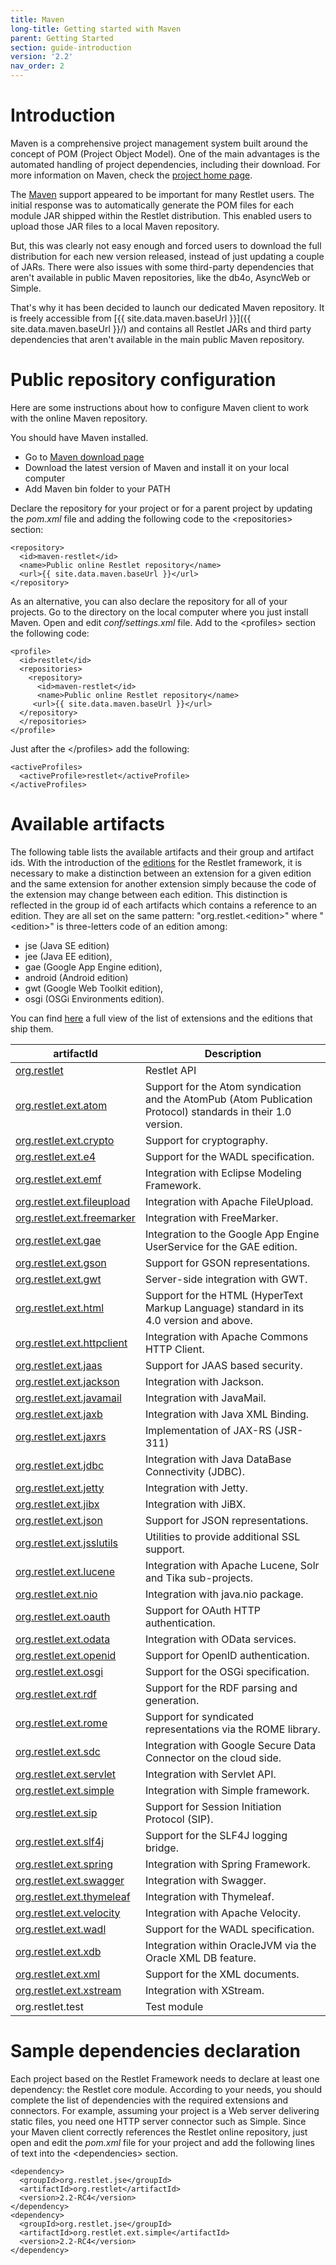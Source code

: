 ```yaml
---
title: Maven
long-title: Getting started with Maven
parent: Getting Started
section: guide-introduction
version: '2.2'
nav_order: 2
---
```

# Introduction

Maven is a comprehensive project management system built around the
concept of POM (Project Object Model). One of the main advantages is the
automated handling of project dependencies, including their download.
For more information on Maven, check the [project home page](http://maven.apache.org/).

The [Maven](http://maven.apache.org/)
support appeared to be important for many Restlet users. The initial
response was to automatically generate the POM files for each module JAR
shipped within the Restlet distribution. This enabled users to upload
those JAR files to a local Maven repository.

But, this was clearly not easy enough and forced users to download the
full distribution for each new version released, instead of just
updating a couple of JARs. There were also issues with some third-party
dependencies that aren't available in public Maven repositories, like
the db4o, AsyncWeb or Simple.

That's why it has been decided to launch our dedicated Maven repository.
It is freely accessible from
[{{ site.data.maven.baseUrl }}]({{ site.data.maven.baseUrl }}/)
and contains all Restlet JARs and third party dependencies that aren't
available in the main public Maven repository.

# Public repository configuration

Here are some instructions about how to configure Maven client to work
with the online Maven repository.

You should have Maven installed.

-   Go to [Maven download
    page](http://maven.apache.org/download.html)
-   Download the latest version of Maven and install it on your local
    computer
-   Add Maven bin folder to your PATH

Declare the repository for your project or for a parent project by
updating the *pom.xml* file and adding the following code to the
\<repositories\> section:

<pre class="language-markup"><code class="language-markup">&lt;repository&gt;
&nbsp;&nbsp;&lt;id&gt;maven-restlet&lt;/id&gt;
&nbsp;&nbsp;&lt;name&gt;Public&nbsp;online&nbsp;Restlet&nbsp;repository&lt;/name&gt;
&nbsp;&nbsp;&lt;url&gt;{{ site.data.maven.baseUrl }}&lt;/url&gt;
&lt;/repository&gt;&nbsp;
</code></pre>

As an alternative, you can also declare the repository for all of your
projects. Go to the directory on the local computer where you just
install Maven. Open and edit *conf/settings.xml* file. Add to the
\<profiles\> section the following code:

<pre class="language-markup"><code class="language-markup">&lt;profile&gt;&nbsp;
&nbsp;&nbsp;&lt;id&gt;restlet&lt;/id&gt;
&nbsp;&nbsp;&lt;repositories&gt;
&nbsp;&nbsp;&nbsp;&nbsp;&lt;repository&gt;
&nbsp;&nbsp;&nbsp;&nbsp;&nbsp;&nbsp;&lt;id&gt;maven-restlet&lt;/id&gt;
&nbsp;&nbsp;&nbsp;&nbsp;&nbsp;&nbsp;&lt;name&gt;Public&nbsp;online&nbsp;Restlet&nbsp;repository&lt;/name&gt;
&nbsp;&nbsp;&nbsp;&nbsp;&nbsp;&lt;url&gt;{{ site.data.maven.baseUrl }}&lt;/url&gt;
&nbsp;&nbsp;&lt;/repository&gt;
&nbsp;&nbsp;&lt;/repositories&gt;
&lt;/profile&gt;
</code></pre>

Just after the \</profiles\> add the following:

<pre class="language-markup"><code class="language-markup">&lt;activeProfiles&gt;
&nbsp; &lt;activeProfile&gt;restlet&lt;/activeProfile&gt;
&lt;/activeProfiles&gt;&nbsp;
</code></pre>

# Available artifacts

The following table lists the available artifacts and their group and
artifact ids. With the introduction of the
[editions](../../editions/overview "Part III - Restlet Editions")
for the Restlet framework, it is necessary to make a distinction between
an extension for a given edition and the same extension for another
extension simply because the code of the extension may change between
each edition. This distinction is reflected in the group id of each
artifacts which contains a reference to an edition. They are all set on
the same pattern: "org.restlet.\<edition\>" where "\<edition\>" is
three-letters code of an edition among:

-   jse (Java SE edition)
-   jee (Java EE edition),
-   gae (Google App Engine edition),
-   android (Android edition)
-   gwt (Google Web Toolkit edition),
-   osgi (OSGi Environments edition).

You can find [here](../../extensions/editions-matrix "Editions matrix")
a full view of the list of extensions and the editions that ship them. 

artifactId | Description
---------- | ------------
[org.restlet](../../core/overview "restlet") | Restlet API
[org.restlet.ext.atom](../../extensions/atom "atom")|Support for the Atom syndication and the AtomPub (Atom Publication Protocol) standards in their 1.0 version.
[org.restlet.ext.crypto](../../extensions/crypto "crypto")|Support for cryptography.
[org.restlet.ext.e4](../../extensions/e4 "e4")|Support for the WADL specification.
[org.restlet.ext.emf](../../extensions/emf "emf")|Integration with Eclipse Modeling Framework.
[org.restlet.ext.fileupload](../../extensions/fileupload "fileupload")|Integration with Apache FileUpload.
[org.restlet.ext.freemarker](../../extensions/freemarker "freemarker")|Integration with FreeMarker.
[org.restlet.ext.gae](../../extensions/gae "gae")|Integration to the Google App Engine UserService for the GAE edition.
[org.restlet.ext.gson](../../extensions/gson "gson")|Support for GSON representations.
[org.restlet.ext.gwt](../../extensions/gwt "gwt")|Server-side integration with GWT.
[org.restlet.ext.html](../../extensions/html "html")|Support for the HTML (HyperText Markup Language) standard in its 4.0 version and above.
[org.restlet.ext.httpclient](../../extensions/httpclient "httpclient")|Integration with Apache Commons HTTP Client.
[org.restlet.ext.jaas](../../extensions/jaas "jaas")|Support for JAAS based security.
[org.restlet.ext.jackson](../../extensions/jackson "jackson")|Integration with Jackson.
[org.restlet.ext.javamail](../../extensions/javamail "javamail")|Integration with JavaMail.
[org.restlet.ext.jaxb](../../extensions/jaxb "jaxb")|Integration with Java XML Binding.
[org.restlet.ext.jaxrs](../../extensions/jaxrs "jaxrs")|Implementation of JAX-RS (JSR-311)
[org.restlet.ext.jdbc](../../extensions/jdbc "jdbc")|Integration with Java DataBase Connectivity (JDBC).
[org.restlet.ext.jetty](../../extensions/jetty/overview "jetty")|Integration with Jetty.
[org.restlet.ext.jibx](../../extensions/jibx "jibx")|Integration with JiBX.
[org.restlet.ext.json](../../extensions/json "json")|Support for JSON representations.
[org.restlet.ext.jsslutils](../../extensions/jsslutils "jsslutils")|Utilities to provide additional SSL support.
[org.restlet.ext.lucene](../../extensions/lucene "lucene")|Integration with Apache Lucene, Solr and Tika sub-projects.
[org.restlet.ext.nio](../../extensions/nio "nio")|Integration with java.nio package.
[org.restlet.ext.oauth](../../extensions/oauth "oauth")|Support for OAuth HTTP authentication.
[org.restlet.ext.odata](../../extensions/odata/overview "odata")|Integration with OData services.
[org.restlet.ext.openid](../../extensions/openid "openid")|Support for OpenID authentication.
[org.restlet.ext.osgi](../../extensions/osgi "osgi")|Support for the OSGi specification.
[org.restlet.ext.rdf](../../extensions/rdf "rdf")|Support for the RDF parsing and generation.
[org.restlet.ext.rome](../../extensions/rome "rome")|Support for syndicated representations via the ROME library.
[org.restlet.ext.sdc](../../extensions/sdc "sdc")|Integration with Google Secure Data Connector on the cloud side.
[org.restlet.ext.servlet](../../extensions/servlet "servlet")|Integration with Servlet API.
[org.restlet.ext.simple](../../extensions/simple "simple")|Integration with Simple framework.
[org.restlet.ext.sip](../../extensions/sip "sip")|Support for Session Initiation Protocol (SIP).
[org.restlet.ext.slf4j](../../extensions/slf4j "slf4j")|Support for the SLF4J logging bridge.
[org.restlet.ext.spring](../../extensions/spring/overview "spring")|Integration with Spring Framework.
[org.restlet.ext.swagger](../../extensions/swagger "swagger")|Integration with Swagger.
[org.restlet.ext.thymeleaf](../../extensions/thymeleaf "thymeleaf")|Integration with Thymeleaf.
[org.restlet.ext.velocity](../../extensions/velocity "velocity")|Integration with Apache Velocity.
[org.restlet.ext.wadl](../../extensions/wadl "wadl")|Support for the WADL specification.
[org.restlet.ext.xdb](../../extensions/xdb/overview "xdb")|Integration within OracleJVM via the Oracle XML DB feature.
[org.restlet.ext.xml](../../extensions/xml "xml")|Support for the XML documents.
[org.restlet.ext.xstream](../../extensions/xstream "xstream")|Integration with XStream.
org.restlet.test | Test module

# Sample dependencies declaration

Each project based on the Restlet Framework needs to declare at least
one dependency: the Restlet core module. According to your needs, you
should complete the list of dependencies with the required extensions
and connectors. For example, assuming your project is a Web server
delivering static files, you need one HTTP server connector such as
Simple. Since your Maven client correctly references the Restlet online
repository, just open and edit the *pom.xml* file for your project and
add the following lines of text into the \<dependencies\> section.

<pre class="language-markup"><code class="language-markup">&lt;dependency&gt;
&nbsp;&nbsp;&lt;groupId&gt;org.restlet.jse&lt;/groupId&gt;
&nbsp;&nbsp;&lt;artifactId&gt;org.restlet&lt;/artifactId&gt;
&nbsp;&nbsp;&lt;version&gt;2.2-RC4&lt;/version&gt;
&lt;/dependency&gt;
&lt;dependency&gt;
&nbsp;&nbsp;&lt;groupId&gt;org.restlet.jse&lt;/groupId&gt;
&nbsp;&nbsp;&lt;artifactId&gt;org.restlet.ext.simple&lt;/artifactId&gt;
&nbsp;&nbsp;&lt;version&gt;2.2-RC4&lt;/version&gt;
&lt;/dependency&gt;
</code></pre>
